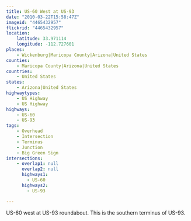 ```yaml
---
title: US-60 West at US-93
date: "2010-03-22T15:58:47Z"
imageid: "4465432957"
flickrid: "4465432957"
location:
    latitude: 33.971114
    longitude: -112.727601
places:
    - Wickenburg|Maricopa County|Arizona|United States
counties:
    - Maricopa County|Arizona|United States
countries:
    - United States
states:
    - Arizona|United States
highwaytypes:
    - US Highway
    - US Highway
highways:
    - US-60
    - US-93
tags:
    - Overhead
    - Intersection
    - Terminus
    - Junction
    - Big Green Sign
intersections:
    - overlap1: null
      overlap2: null
      highways1:
        - US-60
      highways2:
        - US-93

---
```

US-60 west at US-93 roundabout.  This is the southern terminus of US-93.